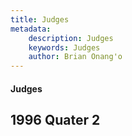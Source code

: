 ```yaml
---
title: Judges
metadata:
    description: Judges
    keywords: Judges
    author: Brian Onang'o
---
```


#### Judges

## 1996 Quater 2
